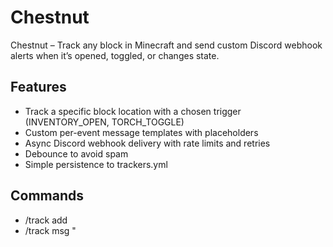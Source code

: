 # Chestnut

Chestnut – Track any block in Minecraft and send custom Discord webhook alerts when it’s opened, toggled, or changes state.

## Features
- Track a specific block location with a chosen trigger (INVENTORY_OPEN, TORCH_TOGGLE)
- Custom per-event message templates with placeholders
- Async Discord webhook delivery with rate limits and retries
- Debounce to avoid spam
- Simple persistence to trackers.yml

## Commands
- /track add <name> <trigger>
- /track msg <name> <event> "<template>"
- /track list
- /track remove <name>
- /track test <name> <event>
- /track set <name> <key> <value>
- /track help

Permissions:
- chestnut.use
- chestnut.admin

## Config
See `config.yml` for settings like webhookUrl, testPrefix, globalRateLimitPerMinute, defaultDebounceTicks, includeItemsByDefault, enableTestCommand, debug.
